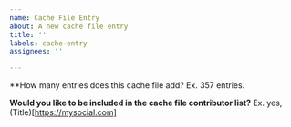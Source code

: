 ```yaml
---
name: Cache File Entry
about: A new cache file entry
title: ''
labels: cache-entry
assignees: ''

---
```


**How many entries does this cache file add?
Ex. 357 entries.

**Would you like to be included in the cache file contributor list?**
Ex. yes, (Title)[https://mysocial.com]

